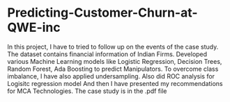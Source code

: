 # Predicting-Customer-Churn-at-QWE-inc

In this project, I have to tried to follow up on the events of the case study. The dataset contains financial information of Indian Firms. 
Developed various Machine Learning models like Logistic Regression, Decision Trees, Random Forest, Ada Boosting to predict Manipulators. 
To overcome class imbalance, I have also applied undersampling. Also did ROC analysis for Logisitc regression model 
And then I have presented my recommendations for MCA Technologies. The case study is in the .pdf file
